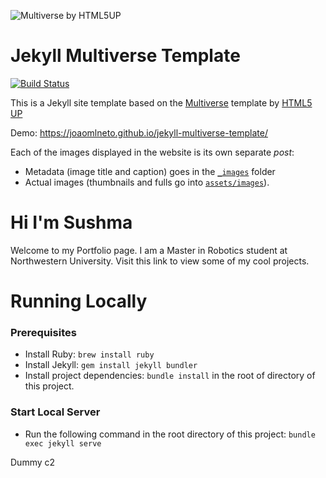 ![Multiverse by HTML5UP](https://repository-images.githubusercontent.com/192228387/23ca0280-91f4-11e9-86e0-afcf90e961ad)

# Jekyll Multiverse Template

[![Build Status](https://travis-ci.com/joaomlneto/jekyll-multiverse-template.svg?branch=master)](https://travis-ci.com/joaomlneto/jekyll-multiverse-template)

This is a Jekyll site template based on the [Multiverse](https://html5up.net/multiverse) template by [HTML5 UP](https://html5up.net)

Demo: https://joaomlneto.github.io/jekyll-multiverse-template/

Each of the images displayed in the website is its own separate *post*:
- Metadata (image title and caption) goes in the [`_images`](_images) folder
- Actual images (thumbnails and fulls go into [`assets/images`](assets/images)).

# Hi I'm Sushma

Welcome to my Portfolio page. 
I am a Master in Robotics student at Northwestern University.
Visit this link to view some of my cool projects.

# Running Locally

### Prerequisites

* Install Ruby: `brew install ruby`
* Install Jekyll: `gem install jekyll bundler`
* Install project dependencies: `bundle install` in the root of directory of this project.

### Start Local Server

* Run the following command in the root directory of this project: `bundle exec jekyll serve`

Dummy c2